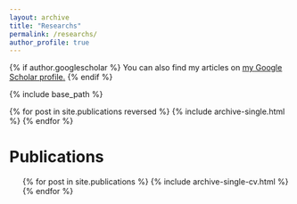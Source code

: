 ```yaml
---
layout: archive
title: "Researchs"
permalink: /researchs/
author_profile: true
---
```


{% if author.googlescholar %}
  You can also find my articles on <u><a href="{{author.googlescholar}}">my Google Scholar profile</a>.</u>
{% endif %}

{% include base_path %}

{% for post in site.publications reversed %}
  {% include archive-single.html %}
{% endfor %}

Publications
======
  <ul>{% for post in site.publications %}
    {% include archive-single-cv.html %}
  {% endfor %}</ul>
